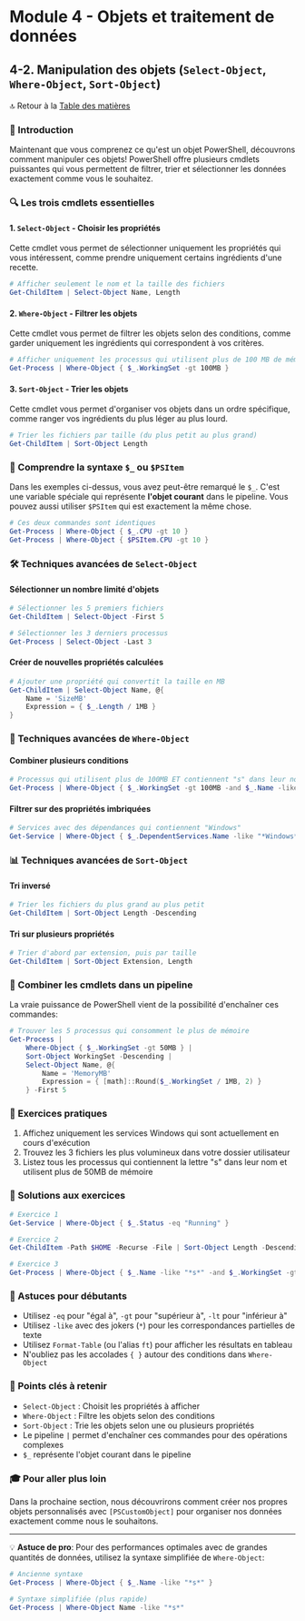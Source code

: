 # Module 4 - Objets et traitement de données
## 4-2. Manipulation des objets (`Select-Object`, `Where-Object`, `Sort-Object`)

🔝 Retour à la [Table des matières](/SOMMAIRE.md)

### 📘 Introduction

Maintenant que vous comprenez ce qu'est un objet PowerShell, découvrons comment manipuler ces objets! PowerShell offre plusieurs cmdlets puissantes qui vous permettent de filtrer, trier et sélectionner les données exactement comme vous le souhaitez.

### 🔍 Les trois cmdlets essentielles

#### 1. `Select-Object` - Choisir les propriétés

Cette cmdlet vous permet de sélectionner uniquement les propriétés qui vous intéressent, comme prendre uniquement certains ingrédients d'une recette.

```powershell
# Afficher seulement le nom et la taille des fichiers
Get-ChildItem | Select-Object Name, Length
```

#### 2. `Where-Object` - Filtrer les objets

Cette cmdlet vous permet de filtrer les objets selon des conditions, comme garder uniquement les ingrédients qui correspondent à vos critères.

```powershell
# Afficher uniquement les processus qui utilisent plus de 100 MB de mémoire
Get-Process | Where-Object { $_.WorkingSet -gt 100MB }
```

#### 3. `Sort-Object` - Trier les objets

Cette cmdlet vous permet d'organiser vos objets dans un ordre spécifique, comme ranger vos ingrédients du plus léger au plus lourd.

```powershell
# Trier les fichiers par taille (du plus petit au plus grand)
Get-ChildItem | Sort-Object Length
```

### 🧠 Comprendre la syntaxe `$_` ou `$PSItem`

Dans les exemples ci-dessus, vous avez peut-être remarqué le `$_`. C'est une variable spéciale qui représente **l'objet courant** dans le pipeline. Vous pouvez aussi utiliser `$PSItem` qui est exactement la même chose.

```powershell
# Ces deux commandes sont identiques
Get-Process | Where-Object { $_.CPU -gt 10 }
Get-Process | Where-Object { $PSItem.CPU -gt 10 }
```

### 🛠️ Techniques avancées de `Select-Object`

#### Sélectionner un nombre limité d'objets

```powershell
# Sélectionner les 5 premiers fichiers
Get-ChildItem | Select-Object -First 5

# Sélectionner les 3 derniers processus
Get-Process | Select-Object -Last 3
```

#### Créer de nouvelles propriétés calculées

```powershell
# Ajouter une propriété qui convertit la taille en MB
Get-ChildItem | Select-Object Name, @{
    Name = 'SizeMB'
    Expression = { $_.Length / 1MB }
}
```

### 🔬 Techniques avancées de `Where-Object`

#### Combiner plusieurs conditions

```powershell
# Processus qui utilisent plus de 100MB ET contiennent "s" dans leur nom
Get-Process | Where-Object { $_.WorkingSet -gt 100MB -and $_.Name -like "*s*" }
```

#### Filtrer sur des propriétés imbriquées

```powershell
# Services avec des dépendances qui contiennent "Windows"
Get-Service | Where-Object { $_.DependentServices.Name -like "*Windows*" }
```

### 📊 Techniques avancées de `Sort-Object`

#### Tri inversé

```powershell
# Trier les fichiers du plus grand au plus petit
Get-ChildItem | Sort-Object Length -Descending
```

#### Tri sur plusieurs propriétés

```powershell
# Trier d'abord par extension, puis par taille
Get-ChildItem | Sort-Object Extension, Length
```

### 🔄 Combiner les cmdlets dans un pipeline

La vraie puissance de PowerShell vient de la possibilité d'enchaîner ces commandes:

```powershell
# Trouver les 5 processus qui consomment le plus de mémoire
Get-Process |
    Where-Object { $_.WorkingSet -gt 50MB } |
    Sort-Object WorkingSet -Descending |
    Select-Object Name, @{
        Name = 'MemoryMB'
        Expression = { [math]::Round($_.WorkingSet / 1MB, 2) }
    } -First 5
```

### 💪 Exercices pratiques

1. Affichez uniquement les services Windows qui sont actuellement en cours d'exécution
2. Trouvez les 3 fichiers les plus volumineux dans votre dossier utilisateur
3. Listez tous les processus qui contiennent la lettre "s" dans leur nom et utilisent plus de 50MB de mémoire

### 🎯 Solutions aux exercices

```powershell
# Exercice 1
Get-Service | Where-Object { $_.Status -eq "Running" }

# Exercice 2
Get-ChildItem -Path $HOME -Recurse -File | Sort-Object Length -Descending | Select-Object -First 3

# Exercice 3
Get-Process | Where-Object { $_.Name -like "*s*" -and $_.WorkingSet -gt 50MB }
```

### 📝 Astuces pour débutants

- Utilisez `-eq` pour "égal à", `-gt` pour "supérieur à", `-lt` pour "inférieur à"
- Utilisez `-like` avec des jokers (`*`) pour les correspondances partielles de texte
- Utilisez `Format-Table` (ou l'alias `ft`) pour afficher les résultats en tableau
- N'oubliez pas les accolades `{ }` autour des conditions dans `Where-Object`

### 🔑 Points clés à retenir

- `Select-Object` : Choisit les propriétés à afficher
- `Where-Object` : Filtre les objets selon des conditions
- `Sort-Object` : Trie les objets selon une ou plusieurs propriétés
- Le pipeline `|` permet d'enchaîner ces commandes pour des opérations complexes
- `$_` représente l'objet courant dans le pipeline

### 🎓 Pour aller plus loin

Dans la prochaine section, nous découvrirons comment créer nos propres objets personnalisés avec `[PSCustomObject]` pour organiser nos données exactement comme nous le souhaitons.

---

💡 **Astuce de pro**: Pour des performances optimales avec de grandes quantités de données, utilisez la syntaxe simplifiée de `Where-Object`:

```powershell
# Ancienne syntaxe
Get-Process | Where-Object { $_.Name -like "*s*" }

# Syntaxe simplifiée (plus rapide)
Get-Process | Where-Object Name -like "*s*"
```
